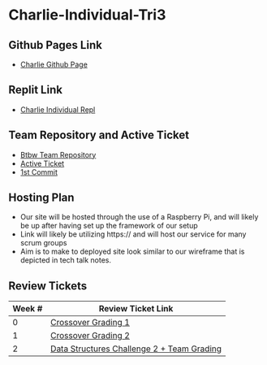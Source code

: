 # Charlie-Individual-Tri3

## Github Pages Link

- [Charlie Github Page](https://1855387.github.io/individual/Repl)

## Replit Link

- [Charlie Individual Repl](https://replit.com/@CharlieZhu2/IndividualCSAR#Calculator.java)

## Team Repository and Active Ticket

- [Btbw Team Repository](https://github.com/kylem314/btbw)
- [Active Ticket](https://github.com/kylem314/btbw/projects/1#card-79103248)
- [1st Commit](https://github.com/kylem314/btbw/commit/e8f4dfe14c5985ec37a3a666cebc3e721b346c43)

## Hosting Plan
- Our site will be hosted through the use of a Raspberry Pi, and will likely be up after having set up the framework of our setup
- Link will likely be utilizing https:// and will host our service for many scrum groups
- Aim is to make to deployed site look similar to our wireframe that is depicted in tech talk notes.

## Review Tickets

| Week # | Review Ticket Link |
| ---   | ---    |
| 0 | [Crossover Grading 1](https://github.com/1855387/individual/issues/1)|
| 1 | [Crossover Grading 2](https://github.com/1855387/individual/issues/2) |
| 2 | [Data Structures Challenge 2 + Team Grading](https://github.com/1855387/individual/issues/3) |